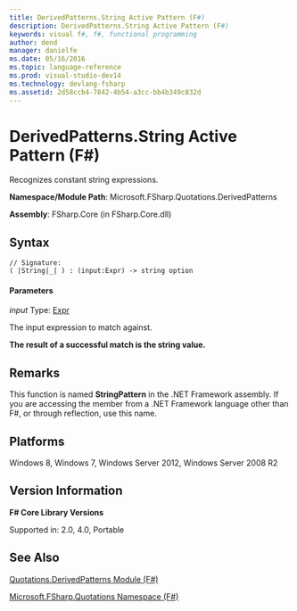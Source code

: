```yaml
---
title: DerivedPatterns.String Active Pattern (F#)
description: DerivedPatterns.String Active Pattern (F#)
keywords: visual f#, f#, functional programming
author: dend
manager: danielfe
ms.date: 05/16/2016
ms.topic: language-reference
ms.prod: visual-studio-dev14
ms.technology: devlang-fsharp
ms.assetid: 2d58ccb4-7842-4b54-a3cc-bb4b349c832d 
---
```


# DerivedPatterns.String Active Pattern (F#)

Recognizes constant string expressions.

**Namespace/Module Path**: Microsoft.FSharp.Quotations.DerivedPatterns

**Assembly**: FSharp.Core (in FSharp.Core.dll)


## Syntax

```
// Signature:
( |String|_| ) : (input:Expr) -> string option
```

#### Parameters
*input*
Type: [Expr](https://msdn.microsoft.com/library/ed6a2caf-69d4-45c2-ab97-e9b3be9bce65)


The input expression to match against.



**The result of a successful match is the string value.**
## Remarks
This function is named **StringPattern** in the .NET Framework assembly. If you are accessing the member from a .NET Framework language other than F#, or through reflection, use this name.


## Platforms
Windows 8, Windows 7, Windows Server 2012, Windows Server 2008 R2


## Version Information
**F# Core Library Versions**

Supported in: 2.0, 4.0, Portable




## See Also
[Quotations.DerivedPatterns Module &#40;F&#35;&#41;](Quotations.DerivedPatterns-Module-%5BFSharp%5D.md)

[Microsoft.FSharp.Quotations Namespace &#40;F&#35;&#41;](Microsoft.FSharp.Quotations-Namespace-%5BFSharp%5D.md)

